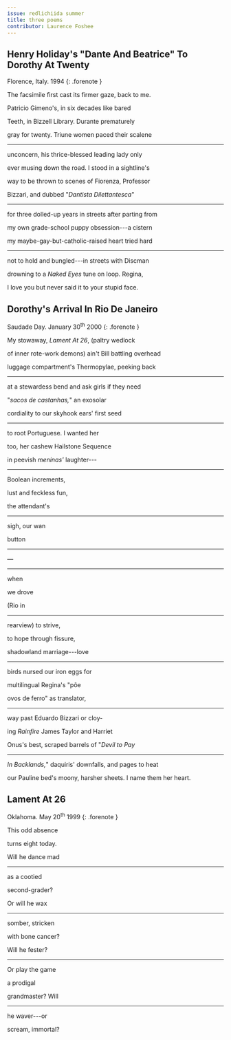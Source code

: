 ```yaml
---
issue: redlichiida summer
title: three poems
contributor: Laurence Foshee
---
```


## Henry Holiday's "Dante And Beatrice" To Dorothy At Twenty

Florence, Italy. 1994
{: .forenote }

The facsimile first cast its firmer gaze, back to me.

Patricio Gimeno's, in six decades like bared

Teeth, in Bizzell Library. Durante prematurely

gray for twenty. Triune women paced their scalene

---

unconcern, his thrice-blessed leading lady only

ever musing down the road. I stood in a sightline's

way to be thrown to scenes of Fiorenza, Professor

Bizzari, and dubbed "*Dantista Dilettantesca*"

---

for three dolled-up years in streets after parting from

my own grade-school puppy obsession---a cistern

my maybe-gay-but-catholic-raised heart tried hard

---

not to hold and bungled---in streets with Discman

drowning to a *Naked Eyes* tune on loop. Regina,

I love you but never said it to your stupid face.

## Dorothy's Arrival In Rio De Janeiro

Saudade Day. January 30<sup>th</sup> 2000
{: .forenote }

My stowaway, *Lament At 26*, (paltry wedlock

of inner rote-work demons) ain't Bill battling overhead

luggage compartment's Thermopylae, peeking back

---

at a stewardess bend and ask girls if they need

"*sacos de castanhas,*" an exosolar

cordiality to our skyhook ears' first seed

---

to root Portuguese. I wanted her

too, her cashew Hailstone Sequence

in peevish *meninas'* laughter---

---

Boolean increments,

lust and feckless fun,

the attendant's

---

sigh, our wan

button

---

&mdash;

---

when

we drove

(Rio in

---

rearview) to strive,

to hope through fissure,

shadowland marriage---love

---

birds nursed our iron eggs for

multilingual Regina's "põe

ovos de ferro" as translator,

---

way past Eduardo Bizzari or cloy-

ing *Rainfire* James Taylor and Harriet

Onus's best, scraped barrels of "*Devil to Pay*

---

*In Backlands,*" daquiris' downfalls, and pages to heat

our Pauline bed's moony, harsher sheets. I name them her heart.

## Lament At 26

Oklahoma. May 20<sup>th</sup> 1999
{: .forenote }

This odd absence

turns eight today.

Will he dance mad

---

as a cootied

second-grader?

Or will he wax

---

somber, stricken

with bone cancer?

Will he fester?

---

Or play the game

a prodigal

grandmaster? Will

---

he waver---or

scream, immortal?
